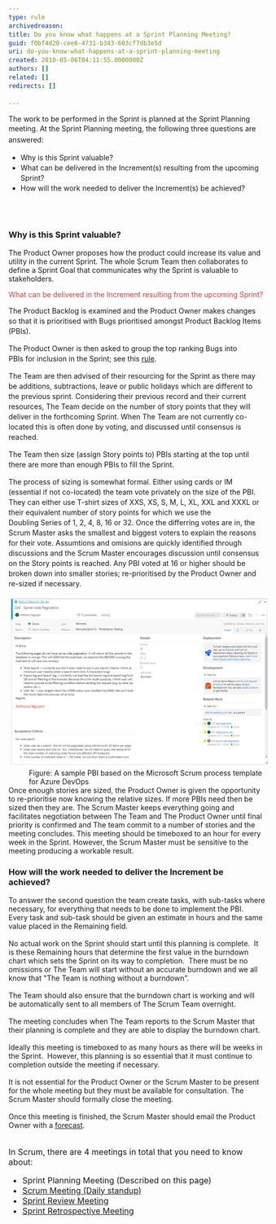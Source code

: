 ```yaml
---
type: rule
archivedreason: 
title: Do you know what happens at a Sprint Planning Meeting?
guid: f0bf4d20-cee6-4731-b343-603cf7db3e5d
uri: do-you-know-what-happens-at-a-sprint-planning-meeting
created: 2010-05-06T04:11:55.0000000Z
authors: []
related: []
redirects: []

---
```




  <p>The work to be performed in the Sprint is planned at the Sprint Planning​ meeting. <span style="line-height:1.6;">At the Sprint Planning meeting, the following three questions are answered:</span></p><ul><li><span style="line-height:20px;">Why is this Sprint valuable?​</span></li><li><span style="line-height:20px;">What can be delivered in the Increment(s) resulting from the upcoming Sprint?</span></li><li><span style="line-height:20px;"></span><span style="line-height:20px;">How will the work needed to deliver the Increment(s) be achieved?​</span></li></ul>

<br><excerpt class='endintro'></excerpt><br>
<h3 class="ssw15-rteElement-H3">Why is this Sprint valuable?​<br></h3><p class="ssw15-rteElement-P">​​The Product Owner proposes how the product could increase its value and utility in the current Sprint. The whole Scrum Team then collaborates to define a Sprint Goal that communicates why the Sprint is valuable to stakeholders.<br></p><p class="ssw15-rteElement-P"><span style="color:#cc4141;font-family:"segoe ui", "trebuchet ms", tahoma, arial, verdana, sans-serif;font-size:18px;">What can​ be delivered in the Increment resulting from the upcoming Sprint?</span></p><p></p><p style="line-height:20px;">The Product Backlog is examined and the Product Owner makes changes so that it is prioritised with Bugs prioritised amongst Product Backlog Items (PBIs).<br></p><p style="line-height:20px;">The Product Owner is then asked to group the top ranking Bugs into PBIs for inclusion in the Sprint; see this <a shape="rect" href="/Pages/BugsontheProductBacklog.aspx">rule</a>.<br></p><p style="line-height:20px;">The Team are then advised of their resourcing for the Sprint as there may be additions, subtractions, leave or public holidays which are different to the previous sprint. Considering their previous record and their current resources, The Team decide on the number of story points that they will deliver in the forthcoming Sprint. When The Team are not currently co-located this is often done by voting, and discussed until consensus is reached.<br></p><p style="line-height:20px;">The Team then size (assign Story points to) PBIs starting at the top until there are more than enough PBIs to fill the Sprint.</p><p style="line-height:20px;">The process of sizing is somewhat formal. Either using cards or IM (essential if not co-located) the team vote privately on the size of the PBI. They can either use T-shirt sizes of XXS, XS, S, M, L, XL, XXL and XXXL or their equivalent number of story points for which we use the Doubling Series of 1, 2, 4, 8, 16 or 32. Once the differring votes are in, the Scrum Master asks the smallest and biggest voters to explain the reasons for their vote. Assumtions and omisions are quickly identified through discussions and the Scrum Master encourages discussion until consensus on the Story points is reached. Any PBI voted at 16 or higher should be broken down into smaller stories; re-prioritised by the Product Owner and re-sized if necessary.<br></p><dl><dt>
      <img src="PBI.png" alt="PBI.png" style="margin:5px;width:808px;" />
   <br></dt><dd class="ms-rteCustom-FigureNormal">Figure: A sample PBI based on the Microsoft Scrum process template for Azure DevOps<br></dd><div>Once enough stories are sized, the P​roduct Owner is given the opportunity to re-prioritise now knowing the relative sizes. If more PBIs need then be sized then they are. The Scrum Master keeps everything going and facilitates negotiation between The Team and The Product Owner until final priority is confirmed and The team commit to a number of stories and the meeting concludes.
      This meeting should be timeboxed to an hour for every week in the Sprint. However, the Scrum Master must be sensitive to the meeting producing a workable result.​
      
   </div>
</dl><h3 class="ssw15-rteElement-H3">​How will the work needed to deliver the Increment be achieved?​​<br></h3><div>To answer the second question the team create tasks, with sub-tasks where necessary, for everything that needs to be done to implement the PBI.  Every task and sub-task should be given an estimate in hours and the same value placed in the Remaining field.<br></div> 
<br> No actual work on the Sprint should start until this planning is complete.  It is these Remaining hours that determine the first value in the burndown chart which sets the Sprint on its way to completion.  There must be no omissions or The Team will start without an accurate burndown and we all know that "The Team is nothing without a burndown".<br> 
<br> The Team should also ensure that the burndown chart is working and will be automatically sent to all members of The Scrum Team overnight.  
<br> 
<br> The meeting concludes when The Team reports to the Scrum Master that their planning is complete and they are able to display the burndown chart.<br> 
<br> Ideally this meeting is timeboxed to as many hours as there will be weeks in the Sprint.  However, this planning is so essential that it must continue to completion outside the meeting if necessary. 
<br> 
<br> It is not essential for the Product Owner or the Scrum Master to be present for the whole meeting but they must be available for consultation. The Scrum ​Master should formally close the meeting. <br><br>Once this meeting is finished, the Scrum Master should email the Product Owner with a <a href="/Pages/Do-you-create-a-Sprint-Forecast-email.aspx">forecast</a>​.<br><br><br> 
<font class="ms-rteCustom-GreyBox" size="+0">In Scrum, there are 4 meetings in total that you need to know about: 
   <ul><li>Sprint Planning Meeting (Described on this page) </li><li>
         <a shape="rect" href="/Pages/DailyScrumUpdateTasks.aspx" title="Update tasks before Daily Scrum Meeting" target="_blank">Scrum Meeting (Daily standup)</a> </li><li>
         <a shape="rect" href="/Pages/SprintReviewMeeting.aspx" title="Sprint Review Meeting" target="_blank">Sprint Review Meeting</a> </li><li>
         <a shape="rect" href="/Pages/RetrospectiveMeeting.aspx" title="Retrospective Meeting" target="_blank">Sprint Retrospective Meeting</a> ​</li></ul> </font> 


